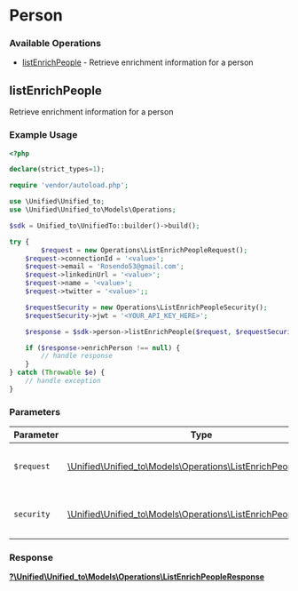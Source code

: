 # Person


### Available Operations

* [listEnrichPeople](#listenrichpeople) - Retrieve enrichment information for a person

## listEnrichPeople

Retrieve enrichment information for a person

### Example Usage

```php
<?php

declare(strict_types=1);

require 'vendor/autoload.php';

use \Unified\Unified_to;
use \Unified\Unified_to\Models\Operations;

$sdk = Unified_to\UnifiedTo::builder()->build();

try {
        $request = new Operations\ListEnrichPeopleRequest();
    $request->connectionId = '<value>';
    $request->email = 'Rosendo53@gmail.com';
    $request->linkedinUrl = '<value>';
    $request->name = '<value>';
    $request->twitter = '<value>';;

    $requestSecurity = new Operations\ListEnrichPeopleSecurity();
    $requestSecurity->jwt = '<YOUR_API_KEY_HERE>';

    $response = $sdk->person->listEnrichPeople($request, $requestSecurity);

    if ($response->enrichPerson !== null) {
        // handle response
    }
} catch (Throwable $e) {
    // handle exception
}
```

### Parameters

| Parameter                                                                                                             | Type                                                                                                                  | Required                                                                                                              | Description                                                                                                           |
| --------------------------------------------------------------------------------------------------------------------- | --------------------------------------------------------------------------------------------------------------------- | --------------------------------------------------------------------------------------------------------------------- | --------------------------------------------------------------------------------------------------------------------- |
| `$request`                                                                                                            | [\Unified\Unified_to\Models\Operations\ListEnrichPeopleRequest](../../Models/Operations/ListEnrichPeopleRequest.md)   | :heavy_check_mark:                                                                                                    | The request object to use for the request.                                                                            |
| `security`                                                                                                            | [\Unified\Unified_to\Models\Operations\ListEnrichPeopleSecurity](../../Models/Operations/ListEnrichPeopleSecurity.md) | :heavy_check_mark:                                                                                                    | The security requirements to use for the request.                                                                     |


### Response

**[?\Unified\Unified_to\Models\Operations\ListEnrichPeopleResponse](../../Models/Operations/ListEnrichPeopleResponse.md)**

